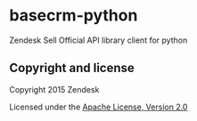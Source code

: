 # basecrm-python

Zendesk Sell Official API library client for python

## Copyright and license

Copyright 2015 Zendesk

Licensed under the [Apache License, Version 2.0](LICENSE)
